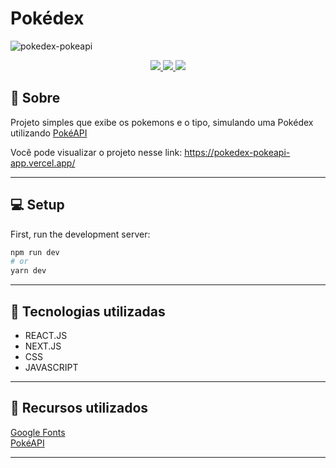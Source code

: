 # Pokédex

![pokedex-pokeapi](https://user-images.githubusercontent.com/29392805/181866876-ec18aa25-46b2-4f9f-be73-2eed7e58acc7.gif)


<p align="center"> 
  <a href="https://forthebadge.com"> <img src="https://user-images.githubusercontent.com/29392805/181866422-b430d116-305e-43bf-bb31-6274e4162c24.svg" /> </a>
  <a href="https://forthebadge.com"> <img src="https://forthebadge.com/images/badges/uses-css.svg" /> </a>
  <a href="https://forthebadge.com"> <img src="https://forthebadge.com/images/badges/uses-js.svg" /> </a>
</p>

## :scroll: Sobre
   
   Projeto simples que exibe os pokemons e o tipo, simulando uma Pokédex utilizando <a href="https://pokeapi.co//">PokéAPI<a/>
   
   Você pode visualizar o projeto nesse link: https://pokedex-pokeapi-app.vercel.app/
   
---

## :computer: Setup

First, run the development server:

```bash
npm run dev
# or
yarn dev
```
   
---
   
## :rocket: Tecnologias utilizadas

- REACT.JS
- NEXT.JS
- CSS
- JAVASCRIPT 

---

## 🔖 Recursos utilizados

  <a href="https://fonts.google.com/">Google Fonts<a/>  
  <a href="https://pokeapi.co/">PokéAPI<a/> 

---


